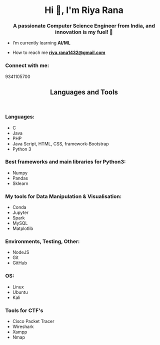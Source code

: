 <h1 align="center">Hi 👋, I'm Riya Rana</h1>
<h3 align="center">A passionate Computer Science Engineer from India, and innovation is my fuel! 🚀</h3>


- I’m currently learning **AI/ML**

- How to reach me **riya.rana1432@gmail.com**


<h3 align="left">Connect with me:</h3>
<p>9341105700</p>
</p>

  <header>
    <h2>Languages and Tools</h2>
  </header>
  <main>
    <h3>Languages:</h3>
    <ul>
      <li>C</li>
      <li>Java</li>
      <li>PHP</li>
      <li>Java Script, HTML, CSS, framework-Bootstrap</li>
      <li>Python 3</li>
    </ul>
    <h3>Best frameworks and main libraries for Python3:</h3>
    <ul>
      <li>Numpy</li>
      <li>Pandas</li>
      <li>Sklearn</li>
    </ul>
    <h3>My tools for Data Manipulation & Visualisation:</h3>
    <ul>
      <li>Conda</li>
      <li>Jupyter</li>
      <li>Spark</li>
      <li>MySQL</li>
      <li>Matplotlib</li>
    </ul>
    <h3>Environments, Testing, Other:</h3>
    <ul>
      <li>NodeJS</li>
      <li>Git</li>
      <li>GitHub</li>
    </ul>
    <h3>OS:</h3>
    <ul>
      <li>Linux</li>
      <li>Ubuntu</li>
      <li>Kali</li>
    </ul>
    <h3>Tools for CTF's</h3>
    <ul>
      <li>Cisco Packet Tracer</li>
      <li>Wireshark</li>
      <li>Xampp</li>
      <li>Nmap</li>
    </ul>
  </main>
  
